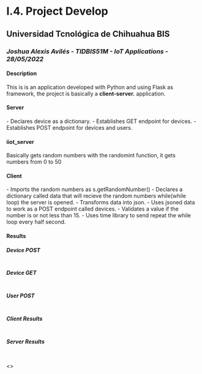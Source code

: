 <h1>I.4. Project Develop</h1>
<h2>Universidad Tcnológica de Chihuahua BIS</h2>
<h3><i>Joshua Alexis Avilés - TIDBIS51M - IoT Applications - 28/05/2022</i></h3>

<h4>Description</h4>
<p>This is is an application developed with Python and using Flask as framework, the project is basically a <b>client-server.</b> application.</p>

<h4>Server</h4>
- Declares device as a dictionary.
- Establishes GET endpoint for devices.
- Establishes POST endpoint for devices and users.

<h4>iiot_server</h4>
<p>Basically gets random numbers with the randomint function, it gets numbers from 0 to 50</p>

<h4>Client</h4>
- Imports the random numbers as s.getRandomNumber()
- Declares a dictionary called data that will recieve the random numbers while(while loop) the server is opened.
- Transforms data into json.
- Uses jsoned data to work as a POST endpoint called devices.
- Validates a value if the number is or not less than 15.
- Uses time library to send repeat the while loop every half second.

<h4>Results</h4>

<h5>Device POST</h5>
<img src=""/>

<h5>Device GET</h5>
<img src=""/>

<h5>User POST</h5>
<img src=""/>

<h5>Client Results</h5>
<img src=""/>

<h5>Server Results</h5>
<img src=""/>

<h5></h5>
<></>
<a></a>
<p></p>
<img src=""/>
